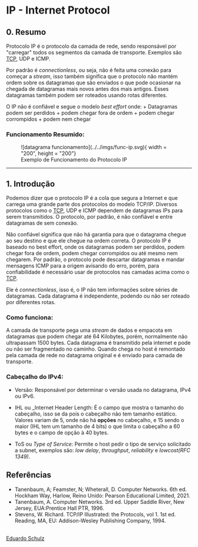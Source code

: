 # IP - Internet Protocol 
## 0. Resumo
Protocolo IP é o protocolo da camada de rede, sendo responsável por "carregar" todos os segmentos da camada de transporte. Exemplos são [TCP](/docs/Disciplinas/Redes%20I/Camada%20de%20Transporte/tcp.md), UDP e ICMP.

Por padrão é _connectionless_, ou seja, não é feita uma conexão para começar a _stream_, isso também significa que o protocolo não mantém ordem sobre os datagramas que são enviados o que pode ocasionar na chegada de datagramas mais novos antes dos mais antigos. Esses datagramas também podem ser roteados usando rotas diferentes.

O IP não é confiável e segue o modelo _best effort_ onde:
    + Datagramas podem ser perdidos
    + podem chegar fora de ordem
    + podem chegar corrompidos 
    + podem nem chegar

### Funcionamento Resumido:
<figure markdown="span">
 ![datagrama funcionamento](../../imgs/func-ip.svg){ width = "200", height = "200"}
   <figcaption>Exemplo de Funcionamento do Protocolo IP</figcaption>
</figure>


--- 
## 1. Introdução
Podemos dizer que o protocolo IP é a cola que segura a Internet e que carrega uma grande parte dos protocolos do modelo TCP/IP. Diversos protocolos como o [TCP](/docs/Disciplinas/Redes%20I/Camada%20de%20Transporte/tcp.md), UDP e ICMP dependem de datagramas IPs para serem transmitidos. O protocolo, por padrão, é não confiável e entre datagramas de sem conexão.

Não confiável significa que não há garantia para que o datagrama chegue ao seu destino e que ele chegue na ordem correta. O protocolo IP  é baseado no best effort, onde os datagramas podem ser perdidos, podem chegar fora de ordem, podem chegar corrompidos ou até mesmo nem chegarem. Por padrão, o protocolo pode descartar datagramas e mandar mensagens ICMP para a origem avisando do erro, porém, para confiabilidade é necessário usar de protocolos nas camadas acima como o [TCP](/docs/Disciplinas/Redes%20I/Camada%20de%20Transporte/tcp.md).

Ele é _connectionless_, isso é, o IP não tem informações sobre séries de datagramas. Cada datagrama é independente, podendo ou não ser roteado por diferentes rotas.

### Como funciona: 
A camada de transporte pega uma _stream_ de dados e empacota em datagramas que podem chegar até 64 Kilobytes, porém, normalmente não ultrapassam 1500 bytes. Cada datagrama é transmitido pela internet e pode ou não ser fragmentado no caminho. Quando chega no host é remontado pela camada de rede no datagrama original e é enviado para camada de transporte.

### Cabeçalho do IPv4:

* Versão: Responsável por determinar o versão usada no datagrama, IPv4 ou IPv6.

* IHL ou _Internet Header Length: É o campo que mostra o tamanho do cabeçalho, isso se da pois o cabeçalho não tem tamanho estático. Valores variam de 5, onde não há **opções** no cabeçalho, e 15 sendo o maior (IHL tem um tamanho de 4 bits) o que limita o cabeçalho a 60 bytes e o campo de opção à 40 bytes.

* ToS ou _Type of Service_: Permite o host pedir o tipo de serviço solicitado a subnet, exemplos são: _low delay_, _throughput_, _reliability_ e _lowcost(RFC 1349)_. 



## Referências
* Tanenbaum, A; Feamster, N; Wheterall, D. Computer Networks. 6th ed. Hockham Way, Harlow, Reino Unido: Pearson Educational Limited, 2021.
* Tanenbaum, A. Computer Networks. 3rd ed. Upper Saddle River, New Jersey, EUA:Prentice Hall PTR, 1996.
* Stevens, W. Richard. TCP/IP Illustrated: the Protocols, vol 1. 1st ed. Reading, MA, EU: Addison-Wesley Publishing Company, 1994.

<br>
<span class='git-page-authors'>
<a href='https://github.com/eduardoschulz'>Eduardo Schulz</a>
</span>
